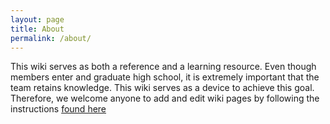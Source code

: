 ```yaml
---
layout: page
title: About
permalink: /about/
---
```


This wiki serves as both a reference and a learning resource. Even though members enter and graduate high school, it is extremely important that the team retains knowledge. This wiki serves as a device to achieve this goal. Therefore, we welcome anyone to add and edit wiki pages by following the instructions [found here](/wiki)

